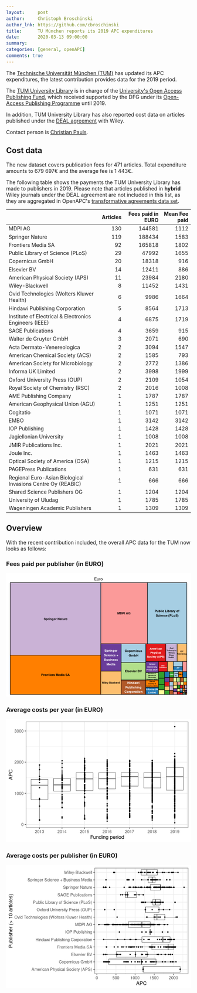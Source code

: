 ```yaml
---
layout:     post
author:     Christoph Broschinski
author_lnk: https://github.com/cbroschinski
title:      TU München reports its 2019 APC expenditures
date:       2020-03-13 09:00:00
summary:    
categories: [general, openAPC]
comments: true
---
```




The [Technische Universität München (TUM)](https://www.tum.de/en/) has updated its APC expenditures, the latest contribution provides data for the 2019 period.

The [TUM University Library](http://www.ub.tum.de/en) is in charge of the [University's Open Access Publishing Fund](https://www.ub.tum.de/en/publishing-fund), which received supported by the DFG under its [Open-Access Publishing Programme](http://www.dfg.de/en/research_funding/programmes/infrastructure/lis/funding_opportunities/open_access/) until 2019.

In addition, TUM University Library has also reported cost data on articles published under the [DEAL agreement](https://www.projekt-deal.de/wiley-contract/) with Wiley.

Contact person is [Christian Pauls](mailto:open-access@ub.tum.de).

## Cost data



The new dataset covers publication fees for 471 articles. Total expenditure amounts to 679 697€ and the average fee is 1 443€.

The following table shows the payments the TUM University Library has made to publishers in 2019. Please note that articles published in **hybrid** Wiley journals under the DEAL agreement are not included in this list, as they are aggregated in OpenAPC's [transformative agreements data set](https://github.com/OpenAPC/openapc-de/tree/master/data/transformative_agreements).


|                                                            | Articles| Fees paid in EURO| Mean Fee paid|
|:-----------------------------------------------------------|--------:|-----------------:|-------------:|
|MDPI AG                                                     |      130|            144581|          1112|
|Springer Nature                                             |      119|            188434|          1583|
|Frontiers Media SA                                          |       92|            165818|          1802|
|Public Library of Science (PLoS)                            |       29|             47992|          1655|
|Copernicus GmbH                                             |       20|             18318|           916|
|Elsevier BV                                                 |       14|             12411|           886|
|American Physical Society (APS)                             |       11|             23984|          2180|
|Wiley-Blackwell                                             |        8|             11452|          1431|
|Ovid Technologies (Wolters Kluwer Health)                   |        6|              9986|          1664|
|Hindawi Publishing Corporation                              |        5|              8564|          1713|
|Institute of Electrical & Electronics Engineers (IEEE)      |        4|              6875|          1719|
|SAGE Publications                                           |        4|              3659|           915|
|Walter de Gruyter GmbH                                      |        3|              2071|           690|
|Acta Dermato-Venereologica                                  |        2|              3094|          1547|
|American Chemical Society (ACS)                             |        2|              1585|           793|
|American Society for Microbiology                           |        2|              2772|          1386|
|Informa UK Limited                                          |        2|              3998|          1999|
|Oxford University Press (OUP)                               |        2|              2109|          1054|
|Royal Society of Chemistry (RSC)                            |        2|              2016|          1008|
|AME Publishing Company                                      |        1|              1787|          1787|
|American Geophysical Union (AGU)                            |        1|              1251|          1251|
|Cogitatio                                                   |        1|              1071|          1071|
|EMBO                                                        |        1|              3142|          3142|
|IOP Publishing                                              |        1|              1428|          1428|
|Jagiellonian University                                     |        1|              1008|          1008|
|JMIR Publications Inc.                                      |        1|              2021|          2021|
|Joule Inc.                                                  |        1|              1463|          1463|
|Optical Society of America (OSA)                            |        1|              1215|          1215|
|PAGEPress Publications                                      |        1|               631|           631|
|Regional Euro-Asian Biological Invasions Centre Oy (REABIC) |        1|               666|           666|
|Shared Science Publishers OG                                |        1|              1204|          1204|
|University of Uludag                                        |        1|              1785|          1785|
|Wageningen Academic Publishers                              |        1|              1309|          1309|

## Overview

With the recent contribution included, the overall APC data for the TUM now looks as follows:

### Fees paid per publisher (in EURO)

![plot of chunk tree_tum_2020_03_13_full](/figure/tree_tum_2020_03_13_full-1.png)

###  Average costs per year (in EURO)

![plot of chunk box_tum_2020_03_13_year_full](/figure/box_tum_2020_03_13_year_full-1.png)

###  Average costs per publisher (in EURO)

![plot of chunk box_tum_2020_03_13_publisher_full](/figure/box_tum_2020_03_13_publisher_full-1.png)
